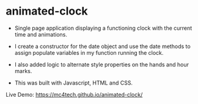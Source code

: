# animated-clock

* Single page application displaying a functioning clock with the current time and animations.

* I create a constructor for the date object and use the date methods to assign populate variables in my function running the clock.

* I also added logic to alternate style properties on the hands and hour marks.

* This was built with Javascript, HTML and CSS.  

Live Demo: <https://mc4tech.github.io/animated-clock/>